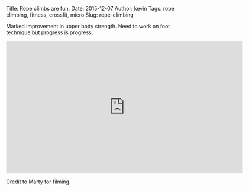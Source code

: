 Title: Rope climbs are fun.
Date: 2015-12-07
Author: kevin
Tags: rope climbing, fitness, crossfit, micro
Slug: rope-climbing

Marked improvement in upper body strength. Need to work on foot technique but progress is progress.

<iframe width="640" height="360" src="https://www.youtube-nocookie.com/embed/QO0lUp6DO1A?rel=0" frameborder="0" allowfullscreen></iframe>

Credit to Marty for filming.
